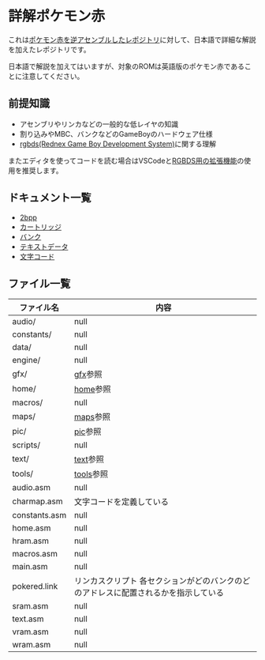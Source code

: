 # 詳解ポケモン赤

これは[ポケモン赤を逆アセンブルしたレポジトリ](https://github.com/pret/pokered)に対して、日本語で詳細な解説を加えたレポジトリです。

日本語で解説を加えてはいますが、対象のROMは英語版のポケモン赤であることに注意してください。

## 前提知識

- アセンブリやリンカなどの一般的な低レイヤの知識
- 割り込みやMBC、バンクなどのGameBoyのハードウェア仕様
- [rgbds(Rednex Game Boy Development System)](https://github.com/rednex/rgbds)に関する理解

またエディタを使ってコードを読む場合はVSCodeと[RGBDS用の拡張機能](https://marketplace.visualstudio.com/items?itemName=donaldhays.rgbds-z80)の使用を推奨します。

## ドキュメント一覧

- [2bpp](./docs/2bpp.md)
- [カートリッジ](./docs/cartridge.md)
- [バンク](./docs/bank.md)
- [テキストデータ](./docs/text.md)
- [文字コード](./docs/charcode.md)

## ファイル一覧

 ファイル名  |  内容
---- | ----
 audio/  |  null
 constants/  |  null
 data/  |  null
 engine/  |  null
 gfx/  |  [gfx](./gfx/README.md)参照
 home/  |  [home](./home/README.md)参照
 macros/  |  null
 maps/  |  [maps](./maps/README.md)参照
 pic/  |  [pic](./pic/README.md)参照
 scripts/  |  null
 text/  |  [text](./text/README.md)参照
 tools/  |  [tools](./tools/README.md)参照
 audio.asm  |  null
 charmap.asm  |  文字コードを定義している
 constants.asm  |  null
 home.asm  |  null
 hram.asm  |  null
 macros.asm  |  null
 main.asm  |  null
 pokered.link  |  リンカスクリプト 各セクションがどのバンクのどのアドレスに配置されるかを指示している
 sram.asm  |  null
 text.asm  |  null
 vram.asm  |  null
 wram.asm  |  null

